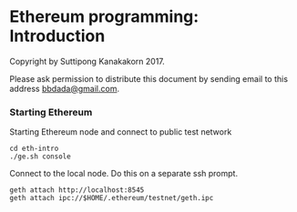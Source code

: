 # Ethereum programming: Introduction

Copyright by Suttipong Kanakakorn 2017.

Please ask permission to distribute this document by sending email to this 
address bbdada@gmail.com.

### Starting Ethereum
Starting Ethereum node and connect to public test network
```
cd eth-intro
./ge.sh console
```

Connect to the local node. Do this on a separate ssh prompt.
```
geth attach http://localhost:8545
geth attach ipc://$HOME/.ethereum/testnet/geth.ipc
```
